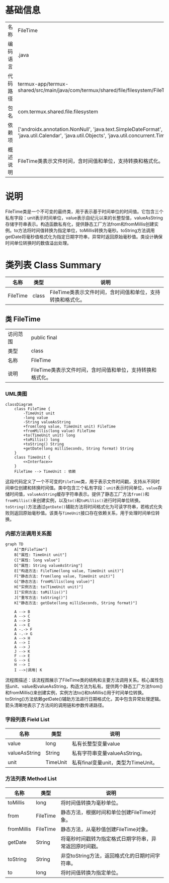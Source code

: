 # 基础信息

|      |      |
|------|------|
| 名称 | FileTime |
| 编码语言 | .java |
| 代码路径 | termux-app/termux-shared/src/main/java/com/termux/shared/file/filesystem/FileTime.java |
| 包名 | com.termux.shared.file.filesystem |
| 依赖项 | ['androidx.annotation.NonNull', 'java.text.SimpleDateFormat', 'java.util.Calendar', 'java.util.Objects', 'java.util.concurrent.TimeUnit'] |
| 概述说明 | FileTime类表示文件时间，含时间值和单位，支持转换和格式化。 |

# 说明

FileTime类是一个不可变的最终类，用于表示基于时间单位的时间值。它包含三个私有字段：unit表示时间单位，value表示自纪元以来的长整型值，valueAsString存储字符串表示。构造函数私有化，提供静态工厂方法from和fromMillis创建实例。to方法将时间值转换为指定单位，toMillis转换为毫秒。toString方法调用getDate将毫秒值格式化为指定日期字符串，异常时返回原始毫秒值。类设计确保时间单位转换时的数值溢出处理。

# 类列表 Class Summary

| 名称   | 类型  | 说明 |
|-------|------|-------------|
| FileTime | class | FileTime类表示文件时间，含时间值和单位，支持转换和格式化。 |



## 类 FileTime

|      |      |
|------|------|
| 访问范围 | public final |
| 类型 | class |
| 名称 | FileTime |
| 说明 | FileTime类表示文件时间，含时间值和单位，支持转换和格式化。 |


### UML类图

```mermaid
classDiagram
    class FileTime {
        -TimeUnit unit
        -long value
        -String valueAsString
        +from(long value, TimeUnit unit) FileTime
        +fromMillis(long value) FileTime
        +to(TimeUnit unit) long
        +toMillis() long
        +toString() String
        +getDate(long milliSeconds, String format) String
    }
    class TimeUnit {
        <<Interface>>
    }
    FileTime --> TimeUnit : 依赖
```

这段代码定义了一个不可变的`FileTime`类，用于表示文件时间戳，支持从不同时间单位创建和转换时间值。类中包含三个私有字段：`unit`表示时间单位，`value`存储时间值，`valueAsString`缓存字符串表示。提供了静态工厂方法`from()`和`fromMillis()`来创建实例，以及`to()`和`toMillis()`进行时间单位转换。`toString()`方法通过`getDate()`辅助方法将时间格式化为可读字符串，若格式化失败则返回原始毫秒值。该类与`TimeUnit`接口存在依赖关系，用于处理时间单位转换。


### 内部方法调用关系图

```mermaid
graph TD
    A["类FileTime"]
    B["属性: TimeUnit unit"]
    C["属性: long value"]
    D["属性: String valueAsString"]
    E["构造方法: FileTime(long value, TimeUnit unit)"]
    F["静态方法: from(long value, TimeUnit unit)"]
    G["静态方法: fromMillis(long value)"]
    H["实例方法: to(TimeUnit unit)"]
    I["实例方法: toMillis()"]
    J["重写方法: toString()"]
    K["静态方法: getDate(long milliSeconds, String format)"]

    A --> B
    A --> C
    A --> D
    A --> E
    A -.-> F
    A -.-> G
    A --> H
    A --> I
    A --> J
    J --> K
    F --> E
    G --> E
    H --> I
    I -->|调用| K
```

流程图描述：该流程图展示了FileTime类的结构和主要方法调用关系。核心属性包括unit、value和valueAsString，构造方法为私有。提供两个静态工厂方法from()和fromMillis()来创建实例，实例方法to()和toMillis()用于时间单位转换。toString()方法依赖getDate()辅助方法进行日期格式化，其中包含异常处理逻辑。箭头清晰地表示了方法间的调用链和参数传递路径。

### 字段列表 Field List

| 名称  | 类型  | 说明 |
|-------|-------|------|
| value | long | 私有长整型变量value |
| valueAsString | String | 私有字符串变量valueAsString。 |
| unit | TimeUnit | 私有final变量unit，类型为TimeUnit。 |

### 方法列表 Method List

| 名称  | 类型  | 说明 |
|-------|-------|------|
| toMillis | long | 将时间值转换为毫秒单位。 |
| from | FileTime | 静态方法，根据时间和单位创建FileTime对象。 |
| fromMillis | FileTime | 静态方法，从毫秒值创建FileTime对象。 |
| getDate | String | 将毫秒时间戳转为指定格式日期字符串，异常返回原时间戳。 |
| toString | String | 非空toString方法，返回格式化的日期时间字符串。 |
| to | long | 将时间值转换为指定单位。 |





